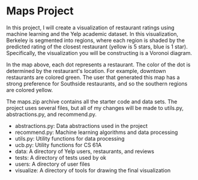# Maps Project

In this project, I will create a visualization of restaurant ratings using machine learning and the Yelp academic dataset. In this visualization, Berkeley is segmented into regions, where each region is shaded by the predicted rating of the closest restaurant (yellow is 5 stars, blue is 1 star). Specifically, the visualization you will be constructing is a Voronoi diagram.

In the map above, each dot represents a restaurant. The color of the dot is determined by the restaurant's location. For example, downtown restaurants are colored green. The user that generated this map has a strong preference for Southside restaurants, and so the southern regions are colored yellow.


The maps.zip archive contains all the starter code and data sets. The project uses several files, but all of my changes will be made to utils.py, abstractions.py, and recommend.py.

- abstractions.py: Data abstractions used in the project
- recommend.py: Machine learning algorithms and data processing
- utils.py: Utility functions for data processing
- ucb.py: Utility functions for CS 61A
- data: A directory of Yelp users, restaurants, and reviews
- tests: A directory of tests used by ok
- users: A directory of user files
- visualize: A directory of tools for drawing the final visualization

